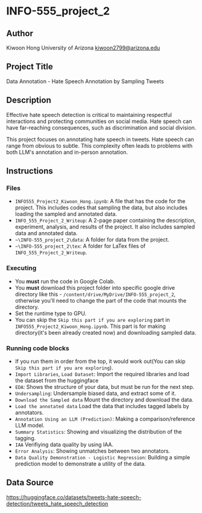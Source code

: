 # INFO-555_project_2
## Author

Kiwoon Hong
University of Arizona
kiwoon2799@arizona.edu

## Project Title

Data Annotation - Hate Speech Annotation by Sampling Tweets

## Description

Effective hate speech detection is critical to maintaining respectful interactions and protecting communities on social media. Hate speech can have far-reaching consequences, such as discrimination and social division.

This project focuses on annotating hate speech in tweets. Hate speech can range from obvious to subtle. This complexity often leads to problems with both LLM's annotation and in-person annotation.

## Instructions

### Files
* `INFO555_Project2_Kiwoon_Hong.ipynb`: A file that has the code for the project. This includes codes that sampling the data, but also includes loading the sampled and annotated data.
* `INFO_555_Project_2_Writeup`: A 2-page paper containing the description, experiment, analysis, and results of the project. It also includes sampled data and annotated data.
* `~\INFO-555_project_2\data`: A folder for data from the project.
* `~\INFO-555_project_2\tex`: A folder for LaTex files of `INFO_555_Project_2_Writeup`.
### Executing

* You **must** run the code in Google Colab.
* You **must** download this project folder into specific google drive directory like this - `/content/drive/MyDrive/INFO-555_project_2`, otherwise you'll need to change the part of the code that mounts the directory.
* Set the runtime type to GPU.
* You can skip the `Skip this part if you are exploring` part in `INFO555_Project2_Kiwoon_Hong.ipynb`. This part is for making directory(it's been already created now) and downloading sampled data.

### Running code blocks

* If you run them in order from the top, it would work out(You can skip `Skip this part if you are exploring`).
* `Import Libraries`, `Load Dataset`: Import the required libraries and load the dataset from the huggingface
* `EDA`: Shows the structure of your data, but must be run for the next step.
* `Undersampling`: Undersample biased data, and extract some of it.
* `Download the Sampled data` Mount the directory and download the data.
* `Load the annotated data` Load the data that includes tagged labels by annotators.
* `Annotation Using an LLM (Prediction)`: Making a comparison/reference LLM model.
* `Summary Statistics`: Showing and visualizing the distribution of the tagging.
* `IAA` Verifiying data quality by using IAA.
* `Error Analysis`: Showing unmatches between two annotators.
* `Data Quality Demonstration - Logistic Regression`: Building a simple prediction model to demonstrate a utility of the data.

## Data Source
https://huggingface.co/datasets/tweets-hate-speech-detection/tweets_hate_speech_detection